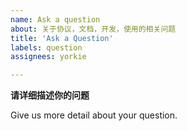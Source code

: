 ```yaml
---
name: Ask a question
about: 关于协议，文档，开发，使用的相关问题
title: 'Ask a Question'
labels: question
assignees: yorkie

---
```


**请详细描述你的问题**

Give us more detail about your question.

